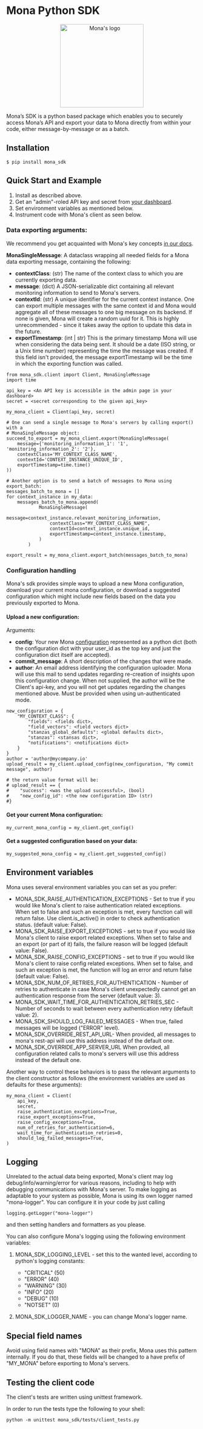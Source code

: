 # Mona Python SDK
<p align="center">
  <img src="https://github.com/monalabs/mona-sdk/blob/main/mona_logo.png?raw=true" alt="Mona's logo" width="220"/>
</p>


Mona’s SDK is a python based package which enables you to securely access 
Mona’s API and export your data to Mona directly from within your code, 
either message-by-message or as a batch.

## Installation
```
$ pip install mona_sdk
```

## Quick Start and Example

1. Install as described above.
2. Get an "admin"-roled API key and secret from 
   [your dashboard](https://dashboard.monalabs.io/admin "Team management").
3. Set environment variables as mentioned below.
4. Instrument code with Mona's client as seen below.

### Data exporting arguments:
We recommend you get acquainted with Mona's key concepts 
[in our docs](https://docs.monalabs.io/docs/concepts "Mona's concepts").

**MonaSingleMessage**: A dataclass wrapping all needed fields for a Mona data exporting 
message, containing the following:
- **contextClass**: (str) The name of the context class to which you are currently exporting data.
- **message**: (dict) A JSON-serializable dict containing all relevant monitoring information
  to send to Mona's servers.
- **contextId**: (str) A unique identifier for the current context instance.
  One can export multiple messages with the same context id and Mona would aggregate all 
  of these messages to one big message on its backend. If none is given, Mona will create 
  a random uuid for it. This is highly unrecommended - since it takes away the option to 
  update this data in the future.
- **exportTimestamp**: (int | str) This is the primary timestamp Mona will use when considering the 
  data being sent. It should be a date (ISO string, or a Unix time number) representing
  the time the message was created. If this field isn't provided, the message 
  exportTimestamp will be the time in which the exporting function was called.

```
from mona_sdk.client import Client, MonaSingleMessage
import time

api_key = <An API key is accessible in the admin page in your dashboard>
secret = <secret corresponding to the given api_key>

my_mona_client = Client(api_key, secret)

# One can send a single message to Mona's servers by calling export() with a 
# MonaSingleMessage object:
succeed_to_export = my_mona_client.export(MonaSingleMessage(
    message={'monitoring_information_1': '1', 'monitoring_information_2': '2'}, 
    contextClass='MY_CONTEXT_CLASS_NAME', 
    contextId='CONTEXT_INSTANCE_UNIQUE_ID', 
    exportTimestamp=time.time()
))

# Another option is to send a batch of messages to Mona using export_batch:
messages_batch_to_mona = []
for context_instance in my_data:
    messages_batch_to_mona.append(
            MonaSingleMessage(
                message=context_instance.relevant_monitoring_information,
                contextClass="MY_CONTEXT_CLASS_NAME",
                contextId=context_instance.unique_id,
                exportTimestamp=context_instance.timestamp,
            )
        )
        
export_result = my_mona_client.export_batch(messages_batch_to_mona)
```
### Configuration handling
Mona's sdk provides simple ways to upload a new Mona configuration, download your current mona configuration, or 
download a suggested configuration which might include new fields based on the data you previously exported to Mona.

#### Upload a new configuration:

Arguments:
    
- **config**: Your new Mona [configuration](https://docs.monalabs.io/docs/configuration-overview) represented as a 
  python dict (both the configuration dict with your user_id as the top key and just the configuration dict itself are 
  accepted).
- **commit_message**: A short description of the changes that were made.
- **author**: An email address identifying the configuration uploader. Mona will use this mail to send updates regarding
  re-creation of insights upon this configuration change. When not supplied, the author will be the Client's api-key, 
  and you will not get updates regarding the changes mentioned above. Must be provided when using un-authenticated mode.
```
new_configuration = {
    "MY_CONTEXT_CLASS": {
        "fields": <fields dict>, 
        "field_vectors": <field vectors dict>
        "stanzas_global_defaults": <global defaults dict>, 
        "stanzas": <stansas dict>,
        "notifications": <notifications dict>
    }
}
author = 'author@mycompany.io'
upload_result = my_client.upload_config(new_configuration, "My commit message", author)

# the return value format will be:
# upload_result == {
#    "success": <was the upload successful>, (bool)
#    "new_config_id": <the new configuration ID> (str)
#}
```
#### Get your current Mona configuration:
```
my_current_mona_config = my_client.get_config()
```
#### Get a suggested configuration based on your data:
```
my_suggested_mona_config = my_client.get_suggested_config()
```

## Environment variables

Mona uses several environment variables you can set as you prefer:
- MONA_SDK_RAISE_AUTHENTICATION_EXCEPTIONS - Set to true if you would like Mona's client to
  raise authentication related exceptions. When set to false and such an exception is met,
  every function call will return false.
  Use client.is_active() in order to check authentication status. (default value: False).
- MONA_SDK_RAISE_EXPORT_EXCEPTIONS - set to true if you would like Mona's client to
  raise export related exceptions. When set to false and an export (or part of it) fails,
  the failure reason will be logged (default value: False).
- MONA_SDK_RAISE_CONFIG_EXCEPTIONS - set to true if you would like Mona's client to
  raise config related exceptions. When set to false, and such an exception is met,
  the function will log an error and return false (default value: False).
- MONA_SDK_NUM_OF_RETRIES_FOR_AUTHENTICATION - Number of retries to authenticate in case 
  Mona's client unexpectedly cannot get an authentication response from the server
  (default value: 3).
- MONA_SDK_WAIT_TIME_FOR_AUTHENTICATION_RETRIES_SEC - Number of seconds to wait between 
  every authentication retry (default value: 2).
- MONA_SDK_SHOULD_LOG_FAILED_MESSAGES - When true, failed messages will be logged ("ERROR" level).
- MONA_SDK_OVERRIDE_REST_API_URL- When provided, all messages to mona's rest-api will use this address instead of the default 
  one.
- MONA_SDK_OVERRIDE_APP_SERVER_URL When provided, all configuration related calls to mona's servers will use this address instead
  of the default one.

Another way to control these behaviors is to pass the relevant arguments to the client 
constructor as follows (the environment variables are used as defaults for these arguments):
```
my_mona_client = Client(
    api_key,
    secret,
    raise_authentication_exceptions=True,
    raise_export_exceptions=True,
    raise_config_exceptions=True,
    num_of_retries_for_authentication=6,
    wait_time_for_authentication_retries=0,
    should_log_failed_messages=True,
)
```

## Logging

Unrelated to the actual data being exported, Mona's client may log 
debug/info/warning/error for various reasons, including to help with debugging 
communications with Mona's server. To make logging as adaptable to your system 
as possible, Mona is using its own logger named "mona-logger". You can configure 
it in your code by just calling
```
logging.getLogger("mona-logger")
```

and then setting handlers and formatters as you please.

You can also configure Mona's logging using the following environment variables:

1. MONA_SDK_LOGGING_LEVEL - set this to the wanted level, according to python's logging
   constants:
   - "CRITICAL" (50)
   - "ERROR" (40)
   - "WARNING" (30)
   - "INFO" (20)
   - "DEBUG" (10)
   - "NOTSET" (0)
    
2. MONA_SDK_LOGGER_NAME - you can change Mona's logger name. 


## Special field names

Avoid using field names with "MONA" as their prefix, Mona uses this pattern internally. 
If you do that, these fields will be changed to a have prefix of "MY_MONA" before 
exporting to Mona's servers.

## Testing the client code

The client's tests are written using unittest framework.

In order to run the tests type the following to your shell:

```
python -m unittest mona_sdk/tests/client_tests.py
```
